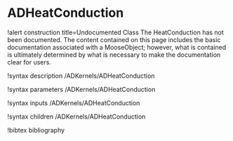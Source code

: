 <!-- MOOSE Documentation Stub: Remove this when content is added. -->

# ADHeatConduction

!alert construction title=Undocumented Class
The HeatConduction has not been documented. The content contained on this page
includes the basic documentation associated with a MooseObject; however, what is contained is
ultimately determined by what is necessary to make the documentation clear for users.

!syntax description /ADKernels/ADHeatConduction<RESIDUAL>

!syntax parameters /ADKernels/ADHeatConduction<RESIDUAL>

!syntax inputs /ADKernels/ADHeatConduction<RESIDUAL>

!syntax children /ADKernels/ADHeatConduction<RESIDUAL>

!bibtex bibliography
